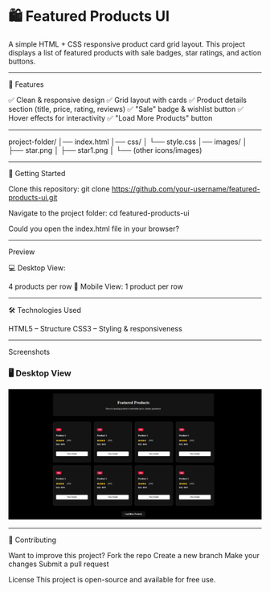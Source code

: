 <h1>🛍️ Featured Products UI</h1>

A simple HTML + CSS responsive product card grid layout.
This project displays a list of featured products with sale badges, star ratings, and action buttons. <hr>

📌 Features

✅ Clean & responsive design
✅ Grid layout with cards
✅ Product details section (title, price, rating, reviews)
✅ "Sale" badge & wishlist button
✅ Hover effects for interactivity
✅ "Load More Products" button

<hr>

project-folder/
│── index.html
│── css/
│   └── style.css
│── images/
│   ├── star.png
│   ├── star1.png
│   └── (other icons/images)

<hr>

🚀 Getting Started

Clone this repository:
git clone https://github.com/your-username/featured-products-ui.git

Navigate to the project folder:
cd featured-products-ui

Could you open the index.html file in your browser?

<hr>

Preview

💻 Desktop View:

4 products per row
📱 Mobile View:
1 product per row

<hr>

🛠️ Technologies Used

HTML5 – Structure
CSS3 – Styling & responsiveness

<hr>

Screenshots
### 🖥️ Desktop View  
![Desktop Screenshot](images/desktop-view.png)

<hr>

🤝 Contributing

Want to improve this project?
Fork the repo
Create a new branch
Make your changes
Submit a pull request

License
This project is open-source and available for free use.

